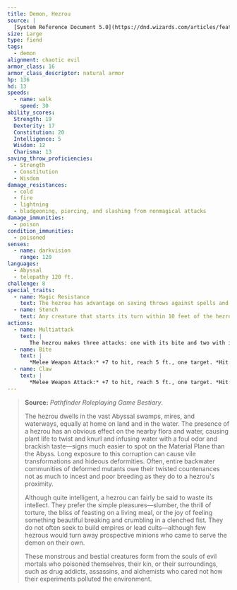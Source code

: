 ```yaml
---
title: Demon, Hezrou
source: |
  [System Reference Document 5.0](https://dnd.wizards.com/articles/features/systems-reference-document-srd)
size: Large
type: fiend
tags:
  - demon
alignment: chaotic evil
armor_class: 16
armor_class_descriptor: natural armor
hp: 136
hd: 13
speeds:
  - name: walk
    speed: 30
ability_scores:
  Strength: 19
  Dexterity: 17
  Constitution: 20
  Intelligence: 5
  Wisdom: 12
  Charisma: 13
saving_throw_proficiencies:
  - Strength
  - Constitution
  - Wisdom
damage_resistances:
  - cold
  - fire
  - lightning
  - bludgeoning, piercing, and slashing from nonmagical attacks
damage_immunities:
  - poison
condition_immunities:
  - poisoned
senses:
  - name: darkvision
    range: 120
languages:
  - Abyssal
  - telepathy 120 ft.
challenge: 8
special_traits:
  - name: Magic Resistance
    text: The hezrou has advantage on saving throws against spells and other magical effects.
  - name: Stench
    text: Any creature that starts its turn within 10 feet of the hezrou must succeed on a DC 14 Constitution saving throw or be poisoned until the start of its next turn. On a successful saving throw, the creature is immune to the hezrou's stench for 24 hours.
actions:
  - name: Multiattack
    text: |
       The hezrou makes three attacks: one with its bite and two with its claws.
  - name: Bite
    text: |
       *Melee Weapon Attack:* +7 to hit, reach 5 ft., one target. *Hit:* 15 (2d10 + 4) piercing damage.
  - name: Claw
    text: |
       *Melee Weapon Attack:* +7 to hit, reach 5 ft., one target. *Hit:* 11 (2d6 + 4) slashing damage.
---
```


> **Source:** *Pathfinder Roleplaying Game Bestiary*.
>
> The hezrou dwells in the vast Abyssal swamps, mires, and waterways, equally at home on land and in the water. The presence of a hezrou has an obvious effect on the nearby flora and water, causing plant life to twist and knurl and infusing water with a foul odor and brackish taste—signs much easier to spot on the Material Plane than the Abyss. Long exposure to this corruption can cause vile transformations and hideous deformities. Often, entire backwater communities of deformed mutants owe their twisted countenances not as much to incest and poor breeding as they do to a hezrou's proximity.
>
> Although quite intelligent, a hezrou can fairly be said to waste its intellect. They prefer the simple pleasures—slumber, the thrill of torture, the bliss of feasting on a living meal, or the joy of feeling something beautiful breaking and crumbling in a clenched fist. They do not often seek to build empires or lead cults—although few hezrous would turn away prospective minions who came to serve the demon on their own.
>
> These monstrous and bestial creatures form from the souls of evil mortals who poisoned themselves, their kin, or their surroundings, such as drug addicts, assassins, and alchemists who cared not how their experiments polluted the environment.
